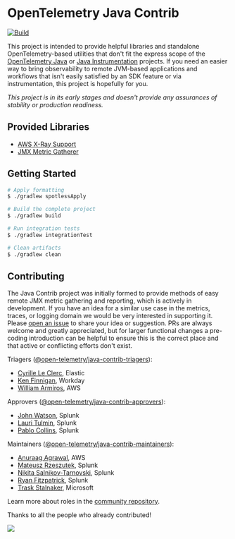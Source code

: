 # OpenTelemetry Java Contrib
[![Build](https://github.com/open-telemetry/opentelemetry-java-contrib/actions/workflows/pr-build.yml/badge.svg)](https://github.com/open-telemetry/opentelemetry-java-contrib/actions/workflows/pr-build.yml)

This project is intended to provide helpful libraries and standalone OpenTelemetry-based utilities that don't fit
the express scope of the [OpenTelemetry Java](https://github.com/open-telemetry/opentelemetry-java) or
[Java Instrumentation](https://github.com/open-telemetry/opentelemetry-java-instrumentation) projects.  If you need an
easier way to bring observability to remote JVM-based applications and workflows that isn't easily satisfied by an SDK
feature or via instrumentation, this project is hopefully for you.

*This project is in its early stages and doesn't provide any assurances of stability or production readiness.*


## Provided Libraries

* [AWS X-Ray Support](./aws-xray/README.md)
* [JMX Metric Gatherer](./jmx-metrics/README.md)

## Getting Started

```bash
# Apply formatting
$ ./gradlew spotlessApply

# Build the complete project
$ ./gradlew build

# Run integration tests
$ ./gradlew integrationTest

# Clean artifacts
$ ./gradlew clean
```

## Contributing

The Java Contrib project was initially formed to provide methods of easy remote JMX metric gathering and reporting,
which is actively in development.  If you have an idea for a similar use case in the metrics, traces, or logging
domain we would be very interested in supporting it.  Please
[open an issue](https://github.com/open-telemetry/opentelemetry-java-contrib/issues/new/choose) to share your idea or
suggestion.  PRs are always welcome and greatly appreciated, but for larger functional changes a pre-coding introduction
can be helpful to ensure this is the correct place and that active or conflicting efforts don't exist.

Triagers ([@open-telemetry/java-contrib-triagers](https://github.com/orgs/open-telemetry/teams/java-contrib-triagers)):

- [Cyrille Le Clerc](https://github.com/cyrille-leclerc), Elastic
- [Ken Finnigan](https://github.com/kenfinnigan), Workday
- [William Armiros](https://github.com/willarmiros), AWS

Approvers ([@open-telemetry/java-contrib-approvers](https://github.com/orgs/open-telemetry/teams/java-contrib-approvers)):

- [John Watson](https://github.com/jkwatson), Splunk
- [Lauri Tulmin](https://github.com/laurit), Splunk
- [Pablo Collins](https://github.com/pmcollins), Splunk

Maintainers ([@open-telemetry/java-contrib-maintainers](https://github.com/orgs/open-telemetry/teams/java-contrib-maintainers)):

- [Anuraag Agrawal](https://github.com/anuraaga), AWS
- [Mateusz Rzeszutek](https://github.com/mateuszrzeszutek), Splunk
- [Nikita Salnikov-Tarnovski](https://github.com/iNikem), Splunk
- [Ryan Fitzpatrick](https://github.com/rmfitzpatrick), Splunk
- [Trask Stalnaker](https://github.com/trask), Microsoft

Learn more about roles in the [community repository](https://github.com/open-telemetry/community/blob/master/community-membership.md).

Thanks to all the people who already contributed!

<a href="https://github.com/open-telemetry/opentelemetry-java-contrib/graphs/contributors">
  <img src="https://contributors-img.web.app/image?repo=open-telemetry/opentelemetry-java-contrib" />
</a>
